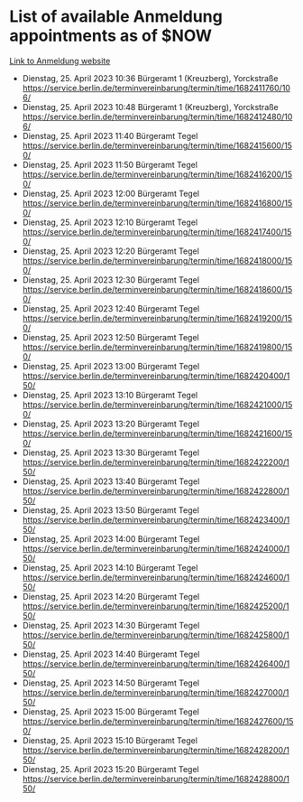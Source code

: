# List of available Anmeldung appointments as of $NOW
[Link to Anmeldung website](https://service.berlin.de/terminvereinbarung/termin/tag.php?termin=1&anliegen[]=120686&dienstleisterlist=122210,122217,327316,122219,327312,122227,327314,122231,327346,122243,327348,122254,122252,329742,122260,329745,122262,329748,122271,327278,122273,327274,122277,327276,330436,122280,327294,122282,327290,122284,327292,122291,327270,122285,327266,122286,327264,122296,327268,150230,329760,122297,327286,122294,327284,122312,329763,122314,329775,122304,327330,122311,327334,122309,327332,317869,122281,327352,122279,329772,122283,122276,327324,122274,327326,122267,329766,122246,327318,122251,327320,122257,327322,122208,327298,122226,327300&herkunft=http%3A%2F%2Fservice.berlin.de%2Fdienstleistung%2F120686%2F)
- Dienstag, 25. April 2023 10:36 Bürgeramt 1 (Kreuzberg), Yorckstraße https://service.berlin.de/terminvereinbarung/termin/time/1682411760/106/
- Dienstag, 25. April 2023 10:48 Bürgeramt 1 (Kreuzberg), Yorckstraße https://service.berlin.de/terminvereinbarung/termin/time/1682412480/106/
- Dienstag, 25. April 2023 11:40 Bürgeramt Tegel https://service.berlin.de/terminvereinbarung/termin/time/1682415600/150/
- Dienstag, 25. April 2023 11:50 Bürgeramt Tegel https://service.berlin.de/terminvereinbarung/termin/time/1682416200/150/
- Dienstag, 25. April 2023 12:00 Bürgeramt Tegel https://service.berlin.de/terminvereinbarung/termin/time/1682416800/150/
- Dienstag, 25. April 2023 12:10 Bürgeramt Tegel https://service.berlin.de/terminvereinbarung/termin/time/1682417400/150/
- Dienstag, 25. April 2023 12:20 Bürgeramt Tegel https://service.berlin.de/terminvereinbarung/termin/time/1682418000/150/
- Dienstag, 25. April 2023 12:30 Bürgeramt Tegel https://service.berlin.de/terminvereinbarung/termin/time/1682418600/150/
- Dienstag, 25. April 2023 12:40 Bürgeramt Tegel https://service.berlin.de/terminvereinbarung/termin/time/1682419200/150/
- Dienstag, 25. April 2023 12:50 Bürgeramt Tegel https://service.berlin.de/terminvereinbarung/termin/time/1682419800/150/
- Dienstag, 25. April 2023 13:00 Bürgeramt Tegel https://service.berlin.de/terminvereinbarung/termin/time/1682420400/150/
- Dienstag, 25. April 2023 13:10 Bürgeramt Tegel https://service.berlin.de/terminvereinbarung/termin/time/1682421000/150/
- Dienstag, 25. April 2023 13:20 Bürgeramt Tegel https://service.berlin.de/terminvereinbarung/termin/time/1682421600/150/
- Dienstag, 25. April 2023 13:30 Bürgeramt Tegel https://service.berlin.de/terminvereinbarung/termin/time/1682422200/150/
- Dienstag, 25. April 2023 13:40 Bürgeramt Tegel https://service.berlin.de/terminvereinbarung/termin/time/1682422800/150/
- Dienstag, 25. April 2023 13:50 Bürgeramt Tegel https://service.berlin.de/terminvereinbarung/termin/time/1682423400/150/
- Dienstag, 25. April 2023 14:00 Bürgeramt Tegel https://service.berlin.de/terminvereinbarung/termin/time/1682424000/150/
- Dienstag, 25. April 2023 14:10 Bürgeramt Tegel https://service.berlin.de/terminvereinbarung/termin/time/1682424600/150/
- Dienstag, 25. April 2023 14:20 Bürgeramt Tegel https://service.berlin.de/terminvereinbarung/termin/time/1682425200/150/
- Dienstag, 25. April 2023 14:30 Bürgeramt Tegel https://service.berlin.de/terminvereinbarung/termin/time/1682425800/150/
- Dienstag, 25. April 2023 14:40 Bürgeramt Tegel https://service.berlin.de/terminvereinbarung/termin/time/1682426400/150/
- Dienstag, 25. April 2023 14:50 Bürgeramt Tegel https://service.berlin.de/terminvereinbarung/termin/time/1682427000/150/
- Dienstag, 25. April 2023 15:00 Bürgeramt Tegel https://service.berlin.de/terminvereinbarung/termin/time/1682427600/150/
- Dienstag, 25. April 2023 15:10 Bürgeramt Tegel https://service.berlin.de/terminvereinbarung/termin/time/1682428200/150/
- Dienstag, 25. April 2023 15:20 Bürgeramt Tegel https://service.berlin.de/terminvereinbarung/termin/time/1682428800/150/
